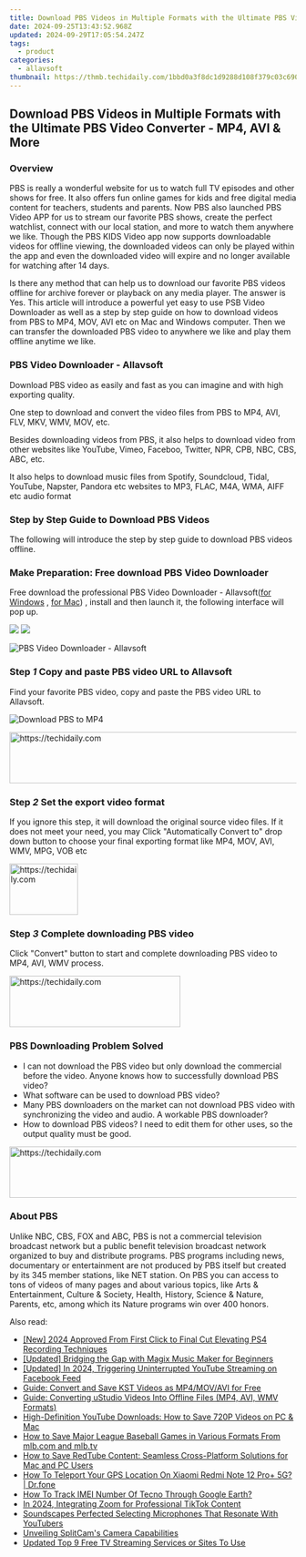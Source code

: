 ```yaml
---
title: Download PBS Videos in Multiple Formats with the Ultimate PBS Video Converter - MP4, AVI & More
date: 2024-09-25T13:43:52.968Z
updated: 2024-09-29T17:05:54.247Z
tags:
  - product
categories:
  - allavsoft
thumbnail: https://thmb.techidaily.com/1bbd0a3f8dc1d9288d108f379c03c690ea0ce4f3426715024680a4a4a0f123c3.jpg
---
```


## Download PBS Videos in Multiple Formats with the Ultimate PBS Video Converter - MP4, AVI & More

### Overview

PBS is really a wonderful website for us to watch full TV episodes and other shows for free. It also offers fun online games for kids and free digital media content for teachers, students and parents. Now PBS also launched PBS Video APP for us to stream our favorite PBS shows, create the perfect watchlist, connect with our local station, and more to watch them anywhere we like. Though the PBS KIDS Video app now supports downloadable videos for offline viewing, the downloaded videos can only be played within the app and even the downloaded video will expire and no longer available for watching after 14 days. 

Is there any method that can help us to download our favorite PBS videos offline for archive forever or playback on any media player. The answer is Yes. This article will introduce a powerful yet easy to use PSB Video Downloader as well as a step by step guide on how to download videos from PBS to MP4, MOV, AVI etc on Mac and Windows computer. Then we can transfer the downloaded PBS video to anywhere we like and play them offline anytime we like.

### PBS Video Downloader - Allavsoft

Download PBS video as easily and fast as you can imagine and with high exporting quality.

One step to download and convert the video files from PBS to MP4, AVI, FLV, MKV, WMV, MOV, etc.

Besides downloading videos from PBS, it also helps to download video from other websites like YouTube, Vimeo, Faceboo, Twitter, NPR, CPB, NBC, CBS, ABC, etc. 

It also helps to download music files from Spotify, Soundcloud, Tidal, YouTube, Napster, Pandora etc websites to MP3, FLAC, M4A, WMA, AIFF etc audio format 

### Step by Step Guide to Download PBS Videos

The following will introduce the step by step guide to download PBS videos offline.

### Make Preparation: Free download PBS Video Downloader

Free download the professional PBS Video Downloader - Allavsoft([for Windows](https://tools.techidaily.com/allavsoft/products/) , [for Mac](https://tools.techidaily.com/allavsoft/products/)) , install and then launch it, the following interface will pop up.

[![](https://www.allavsoft.com/how-to/../images/how-to/free-download-win.jpg)](https://tools.techidaily.com/allavsoft/products/) [![](https://www.allavsoft.com/how-to/../images/how-to/free-download-mac.jpg)](https://tools.techidaily.com/allavsoft/products/)

![PBS Video Downloader - Allavsoft](https://www.allavsoft.com/how-to/../images/allavsoft/screen-shot-600.jpg)

### Step _1_ Copy and paste PBS video URL to Allavsoft

Find your favorite PBS video, copy and paste the PBS video URL to Allavsoft.

![Download PBS to MP4](https://www.allavsoft.com/how-to/../images/how-to/download-pbs-videos/download-pbs-to-mp4.jpg)

<!-- affiliate ads begin -->
<a href="https://appsumo.8odi.net/c/5597632/2087408/7443" target="_top" id="2087408">
  <img src="//a.impactradius-go.com/display-ad/7443-2087408" border="0" alt="https://techidaily.com" width="728" height="90"/>
</a>
<img height="0" width="0" src="https://appsumo.8odi.net/i/5597632/2087408/7443" style="position:absolute;visibility:hidden;" border="0" />
<!-- affiliate ads end -->

### Step _2_ Set the export video format

If you ignore this step, it will download the original source video files. If it does not meet your need, you may Click "Automatically Convert to" drop down button to choose your final exporting format like MP4, MOV, AVI, WMV, MPG, VOB etc

<!-- affiliate ads begin -->
<a href="https://aligracehair.sjv.io/c/5597632/2135363/19272" target="_top" id="2135363">
  <img src="//a.impactradius-go.com/display-ad/19272-2135363" border="0" alt="https://techidaily.com" width="120" height="90"/>
</a>
<img height="0" width="0" src="https://aligracehair.sjv.io/i/5597632/2135363/19272" style="position:absolute;visibility:hidden;" border="0" />
<!-- affiliate ads end -->

### Step _3_ Complete downloading PBS video

Click "Convert" button to start and complete downloading PBS video to MP4, AVI, WMV process.

<!-- affiliate ads begin -->
<a href="https://aligracehair.sjv.io/c/5597632/2047361/19272" target="_top" id="2047361">
  <img src="//a.impactradius-go.com/display-ad/19272-2047361" border="0" alt="https://techidaily.com" width="300" height="90"/>
</a>
<img height="0" width="0" src="https://aligracehair.sjv.io/i/5597632/2047361/19272" style="position:absolute;visibility:hidden;" border="0" />
<!-- affiliate ads end -->

### PBS Downloading Problem Solved

* I can not download the PBS video but only download the commercial before the video. Anyone knows how to successfully download PBS video?
* What software can be used to download PBS video?
* Many PBS downloaders on the market can not download PBS video with synchronizing the video and audio. A workable PBS downloader?
* How to download PBS videos? I need to edit them for other uses, so the output quality must be good.

<!-- affiliate ads begin -->
<a href="https://appsumo.8odi.net/c/5597632/2123727/7443" target="_top" id="2123727">
  <img src="//a.impactradius-go.com/display-ad/7443-2123727" border="0" alt="https://techidaily.com" width="728" height="90"/>
</a>
<img height="0" width="0" src="https://appsumo.8odi.net/i/5597632/2123727/7443" style="position:absolute;visibility:hidden;" border="0" />
<!-- affiliate ads end -->

### About PBS

Unlike NBC, CBS, FOX and ABC, PBS is not a commercial television broadcast network but a public benefit television broadcast network organized to buy and distribute programs. PBS programs including news, documentary or entertainment are not produced by PBS itself but created by its 345 member stations, like NET station. On PBS you can access to tons of videos of many pages and about various topics, like Arts & Entertainment, Culture & Society, Health, History, Science & Nature, Parents, etc, among which its Nature programs win over 400 honors.

<ins class="adsbygoogle"
     style="display:block"
     data-ad-format="autorelaxed"
     data-ad-client="ca-pub-7571918770474297"
     data-ad-slot="1223367746"></ins>

<ins class="adsbygoogle"
     style="display:block"
     data-ad-client="ca-pub-7571918770474297"
     data-ad-slot="8358498916"
     data-ad-format="auto"
     data-full-width-responsive="true"></ins>

<span class="atpl-alsoreadstyle">Also read:</span>
<div><ul>
<li><a href="https://desktop-recording.techidaily.com/new-2024-approved-from-first-click-to-final-cut-elevating-ps4-recording-techniques/"><u>[New] 2024 Approved From First Click to Final Cut Elevating PS4 Recording Techniques</u></a></li>
<li><a href="https://extra-hints.techidaily.com/updated-bridging-the-gap-with-magix-music-maker-for-beginners/"><u>[Updated] Bridging the Gap with Magix Music Maker for Beginners</u></a></li>
<li><a href="https://facebook-video-recording.techidaily.com/updated-in-2024-triggering-uninterrupted-youtube-streaming-on-facebook-feed/"><u>[Updated] In 2024, Triggering Uninterrupted YouTube Streaming on Facebook Feed</u></a></li>
<li><a href="https://discover-data.techidaily.com/guide-convert-and-save-kst-videos-as-mp4movavi-for-free/"><u>Guide: Convert and Save KST Videos as MP4/MOV/AVI for Free</u></a></li>
<li><a href="https://discover-data.techidaily.com/guide-converting-ustudio-videos-into-offline-files-mp4-avi-wmv-formats/"><u>Guide: Converting uStudio Videos Into Offline Files (MP4, AVI, WMV Formats)</u></a></li>
<li><a href="https://discover-data.techidaily.com/high-definition-youtube-downloads-how-to-save-720p-videos-on-pc-and-mac/"><u>High-Definition YouTube Downloads: How to Save 720P Videos on PC & Mac</u></a></li>
<li><a href="https://discover-data.techidaily.com/how-to-save-major-league-baseball-games-in-various-formats-from-mlbcom-and-mlbtv/"><u>How to Save Major League Baseball Games in Various Formats From mlb.com and mlb.tv</u></a></li>
<li><a href="https://discover-data.techidaily.com/how-to-save-redtube-content-seamless-cross-platform-solutions-for-mac-and-pc-users/"><u>How to Save RedTube Content: Seamless Cross-Platform Solutions for Mac and PC Users</u></a></li>
<li><a href="https://change-location.techidaily.com/how-to-teleport-your-gps-location-on-xiaomi-redmi-note-12-proplus-5g-drfone-by-drfone-virtual-android/"><u>How To Teleport Your GPS Location On Xiaomi Redmi Note 12 Pro+ 5G? | Dr.fone</u></a></li>
<li><a href="https://unlock-android.techidaily.com/how-to-track-imei-number-of-tecno-through-google-earth-by-drfone-android/"><u>How To Track IMEI Number Of Tecno Through Google Earth?</u></a></li>
<li><a href="https://fox-info.techidaily.com/in-2024-integrating-zoom-for-professional-tiktok-content/"><u>In 2024, Integrating Zoom for Professional TikTok Content</u></a></li>
<li><a href="https://youtube-zero.techidaily.com/scapes-perfected-selecting-microphones-that-resonate-with-youtubers/"><u>Soundscapes Perfected Selecting Microphones That Resonate With YouTubers</u></a></li>
<li><a href="https://screen-activity-recording.techidaily.com/unveiling-splitcams-camera-capabilities/"><u>Unveiling SplitCam's Camera Capabilities</u></a></li>
<li><a href="https://ai-live-streaming.techidaily.com/updated-top-9-free-tv-streaming-services-or-sites-to-use/"><u>Updated Top 9 Free TV Streaming Services or Sites To Use</u></a></li>
</ul></div>


